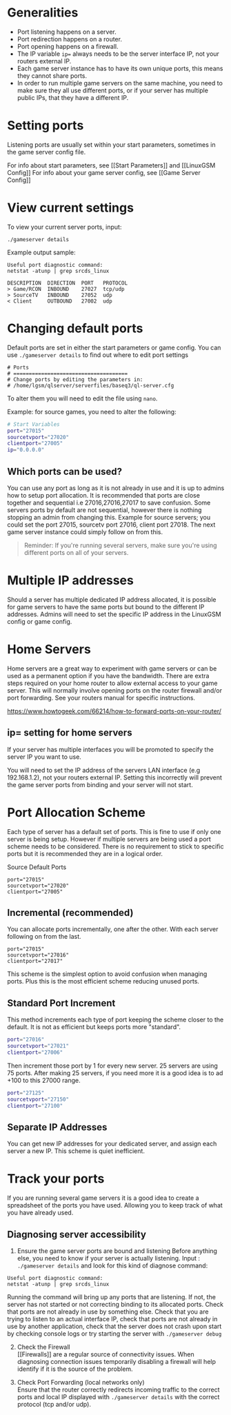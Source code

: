 # Generalities
 
* Port listening happens on a server.
* Port redirection happens on a router.
* Port opening happens on a firewall.
* The IP variable `ip=` always needs to be the server interface IP, not your routers external IP.
* Each game server instance has to have its own unique ports, this means they cannot share ports.
* In order to run multiple game servers on the same machine, you need to make sure they all use different ports, or if your server has multiple public IPs, that they have a different IP.

# Setting ports
Listening ports are usually set within your start parameters, sometimes in the game server config file.  

For info about start parameters, see [[Start Parameters]] and [[LinuxGSM Config]]
For info about your game server config, see [[Game Server Config]]

# View current settings

To view your current server ports, input: 

`./gameserver details`

Example output sample:

````
Useful port diagnostic command:
netstat -atunp | grep srcds_linux

DESCRIPTION  DIRECTION  PORT   PROTOCOL
> Game/RCON  INBOUND    27027  tcp/udp
> SourceTV   INBOUND    27052  udp
< Client     OUTBOUND   27002  udp
````

# Changing default ports

Default ports are set in either the start parameters or game config. 
You can use `./gameserver details` to find out where to edit port settings

	# Ports
	# =====================================
	# Change ports by editing the parameters in:
	# /home/lgsm/qlserver/serverfiles/baseq3/ql-server.cfg

To alter them you will need to edit the file using `nano`.

Example: for source games, you need to alter the following: 
````bash
# Start Variables
port="27015"
sourcetvport="27020"
clientport="27005"
ip="0.0.0.0"
````

## Which ports can be used?

You can use any port as long as it is not already in use and it is up to admins how to setup port allocation. It is recommended that ports are close together and sequential i.e 27016,27016,27017 to save confusion. Some servers ports by default are not sequential, however there is nothing stopping an admin from changing this. Example for source servers; you could set the port 27015, sourcetv port 27016, client port 27018. The next game server instance could simply follow on from this.

>Reminder: If you're running several servers, make sure you're using different ports on all of your servers.

# Multiple IP addresses
Should a server has multiple dedicated IP address allocated, it is possible for game servers to have the same ports but bound to the different IP addresses. Admins will need to set the specific IP address in the LinuxGSM config or game config.

# Home Servers
Home servers are a great way to experiment with game servers or can be used as a permanent option if you have the bandwidth. There are extra steps required on your home router to allow external access to your game server. This will normally involve opening ports on the router firewall and/or port forwarding. See your routers manual for specific instructions.

https://www.howtogeek.com/66214/how-to-forward-ports-on-your-router/

## ip= setting for home servers
If your server has multiple interfaces you will be promoted to specify the server IP you want to use.

You will need to set the IP address of the servers LAN interface (e.g 192.168.1.2), not your routers external IP. Setting this incorrectly will prevent the game server ports from binding and your server will not start.

# Port Allocation Scheme
Each type of server has a default set of ports. This is fine to use if only one server is being setup. However if multiple servers are being used a port scheme needs to be considered. There is no requirement to stick to specific ports but it is recommended they are in a logical order. 

Source Default Ports

    port="27015"
    sourcetvport="27020"
    clientport="27005"

## Incremental (recommended)

You can allocate ports incrementally, one after the other. With each server following on from the last.

    port="27015"
    sourcetvport="27016"
    clientport="27017"

This scheme is the simplest option to avoid confusion when managing ports. Plus this is the most efficient scheme reducing unused ports.

## Standard Port Increment

This method increments each type of port keeping the scheme closer to the default. It is not as efficient but keeps ports more "standard". 

````bash
port="27016"
sourcetvport="27021"
clientport="27006"
````

Then increment those port by 1 for every new server. 25 servers are using 75 ports. After making 25 servers, if you need more it is a good idea is to ad +100 to this 27000 range.

````bash
port="27125"
sourcetvport="27150"
clientport="27100"
````

## Separate IP Addresses

You can get new IP addresses for your dedicated server, and assign each server a new IP. This scheme is quiet inefficient.

# Track your ports
If you are running several game servers it is a good idea to create a spreadsheet of the ports you have used. Allowing you to keep track of what you have already used.

## Diagnosing server accessibility

1) Ensure the game server ports are bound and listening
Before anything else, you need to know if your server is actually listening.
Input : `./gameserver details` and look for this kind of diagnose command:
````
Useful port diagnostic command:
netstat -atunp | grep srcds_linux
````
Running the command will bring up any ports that are listening. If not, the server has not started or not correcting binding to its allocated ports. Check that ports are not already in use by something else. Check that you are trying to listen to an actual interface IP, check that ports are not already in use by another application, check that the server does not crash upon start by checking console logs or try starting the server with `./gameserver debug`

2) Check the Firewall  
[[Firewalls]] are a regular source of connectivity issues. When diagnosing connection issues temporarily disabling a firewall will help identify if it is the source of the problem.

3) Check Port Forwarding (local networks only)  
Ensure that the router correctly redirects incoming traffic to the correct ports and local IP displayed with `./gameserver details` with the correct protocol (tcp and/or udp).